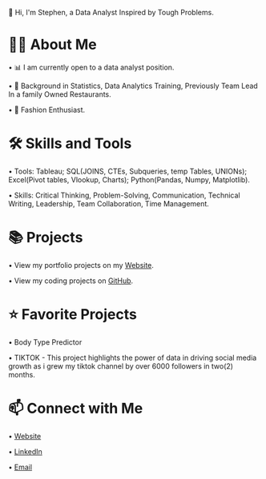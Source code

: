 👋 Hi, I'm Stephen, a Data Analyst Inspired by Tough Problems.


# 🙋‍♀️ About Me

• 📊 I am currently open to a data analyst position.

• 📐 Background in Statistics, Data Analytics Training, Previously Team Lead In a family Owned Restaurants.

• 👖 Fashion Enthusiast.

# 🛠 Skills and Tools

• Tools: Tableau; SQL(JOINS, CTEs, Subqueries, temp Tables, UNIONs); Excel(Pivot tables, Vlookup, Charts); Python(Pandas, Numpy, Matplotlib).

• Skills: Critical Thinking, Problem-Solving, Communication, Technical Writing, Leadership, Team Collaboration, Time Management.


# 📚 Projects

• View my portfolio projects on my [Website](https://stephenkelly.my.canva.site/).

• View my coding projects on [GitHub](https://github.com/stephen476?tab=repositories).


# ⭐ Favorite Projects

• Body Type Predictor

• TIKTOK - This project highlights the power of data in driving social media growth as i grew my tiktok channel by over 6000 followers in two(2) months.

# 📫 Connect with Me

• [Website](https://stephenkelly.my.canva.site/)

• [LinkedIn](https://www.linkedin.com/in/stephen-kelly-86768a344/?lipi=urn%3Ali%3Apage%3Ad_flagship3_feed%3BCC7pbFouQlm2vSnED5dKRg%3D%3D)

• [Email](stephenkelly1356@icloud.com)
